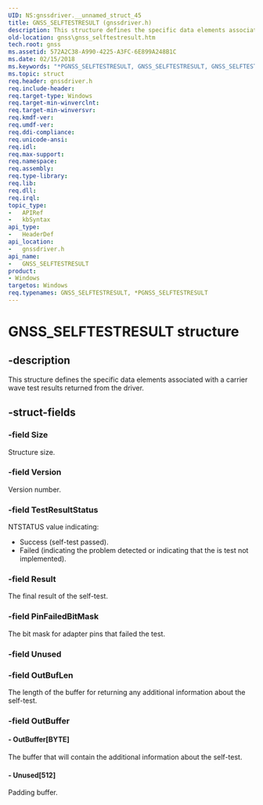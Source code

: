 ```yaml
---
UID: NS:gnssdriver.__unnamed_struct_45
title: GNSS_SELFTESTRESULT (gnssdriver.h)
description: This structure defines the specific data elements associated with a carrier wave test results returned from the driver.
old-location: gnss\gnss_selftestresult.htm
tech.root: gnss
ms.assetid: 572A2C38-A990-4225-A3FC-6E899A248B1C
ms.date: 02/15/2018
ms.keywords: "*PGNSS_SELFTESTRESULT, GNSS_SELFTESTRESULT, GNSS_SELFTESTRESULT structure [Sensor Devices], PGNSS_SELFTESTRESULT, PGNSS_SELFTESTRESULT structure pointer [Sensor Devices], gnss.gnss_selftestresult, gnssdriver/GNSS_SELFTESTRESULT, gnssdriver/PGNSS_SELFTESTRESULT"
ms.topic: struct
req.header: gnssdriver.h
req.include-header: 
req.target-type: Windows
req.target-min-winverclnt: 
req.target-min-winversvr: 
req.kmdf-ver: 
req.umdf-ver: 
req.ddi-compliance: 
req.unicode-ansi: 
req.idl: 
req.max-support: 
req.namespace: 
req.assembly: 
req.type-library: 
req.lib: 
req.dll: 
req.irql: 
topic_type:
-	APIRef
-	kbSyntax
api_type:
-	HeaderDef
api_location:
-	gnssdriver.h
api_name:
-	GNSS_SELFTESTRESULT
product:
- Windows
targetos: Windows
req.typenames: GNSS_SELFTESTRESULT, *PGNSS_SELFTESTRESULT
---
```


# GNSS_SELFTESTRESULT structure


## -description


This structure defines the specific data elements associated with a carrier wave test results returned from the driver.


## -struct-fields




### -field Size

Structure size.


### -field Version

Version number.


### -field TestResultStatus

NTSTATUS value indicating:

<ul>
<li>
Success (self-test passed).

</li>
<li>
Failed (indicating the problem detected or indicating that the is test not implemented).

</li>
</ul>

### -field Result

The final result of the self-test.


### -field PinFailedBitMask

The bit mask for adapter pins that failed the test.


### -field Unused

 


### -field OutBufLen

The length of the buffer for returning any additional information about the self-test.


### -field OutBuffer

 




#### - OutBuffer[BYTE]

The buffer that will contain the additional information about the self-test.


#### - Unused[512]

Padding buffer.

